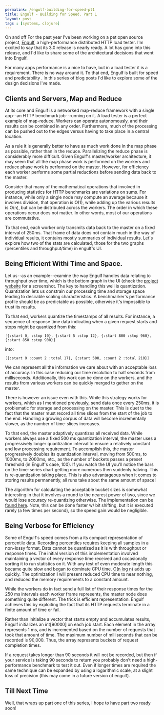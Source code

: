 ```yaml
---
permalink: /engulf-building-for-speed-pt1
title: Engulf - Building for Speed. Part 1
layout: post
tags : [systems, clojure]
---
```


On and off For the past year I've been working on a pet open source project, [Engulf](http://engulf-project.org), a high-performance distributed HTTP load tester. I'm excited to say that its 3.0 release is nearly ready. A lot has gone into this release, and I'd like to share some of the architectural decisions that went into Engulf.

For many apps performance is a nice to have, but in a load tester it is a requirement. There is no way around it. To that end, Engulf is built for speed and predictability . In this series of blog posts I'd like to explore some of the design decisions I've made.

## Clients and Servers, Map and Reduce

At its core and Engulf is a networked map-reduce framework with a single app--an HTTP benchmark job--running on it. A load tester is a perfect example of map-reduce. Workers can operate autonomously, and their results can be combined in any order. Furthermore, much of the processing can be pushed out to the edges versus having to take place in a central location.

As a rule it is generally better to have as much work done in the map phase as possible, rather than in the reduce. Parallelizing the reduce phase is considerably more difficult. Given Engulf's master/worker architecture, it may seem that all the map phase work is performed on the workers and reduce phase work is performed on the master. However, for efficiency each worker performs some partial reductions before sending data back to the master.

Consider that many of the mathematical operations that  involved in producing statistics for HTTP benchmarks are variations on sums. For instance, while only a single node may compute an average because it involves division, that operation is O(1), while adding up the various results is O(n), but can be distributed across the workers. The order in which these operations occur does not matter. In other words, most of our operations are commutative.

To that end, each worker only transmits data back to the master on a fixed interval of 250ms. That frame of data does not contain much in the way of individual results, it contains mostly summaries of individual results. Let's explore how two of the stats are calculated, those for the two graphs (percentiles and throughput/time) in engulf's UI.

## Being Efficient Withi Time and Space.

Let us--as an example--examine the way Engulf handles data relating to throughput over time, which is the bottom graph in the UI (check the [project website](http://engulf-project.org) for a screenshot. The key to handling this well is quantization. Quantization lets us constrain our processing time and storage space leading to desirable scaling characteristics. A benchmarker's performance profile should be as predictable as possible, otherwise it's impossible to trust its results.

To that end, workers quantize the timestamps of all results. For instance, a sequence of response time data indicating when a given request starts and stops might be quantized from this:

    [{:start 0, :stop 10}, {:start 5 :stop 12}, {:start 800 :stop 960}, {:start 850 :stop 900}]

into:

    [{:start 0 :count 2 :total 17}, {:start 500, :count 2 :total 210}]

We can represent all the information we care about with an acceptable loss of accuracy. In this case reducing our time resolution to half seconds from milliseconds. Additionally, this work can be done on the workers, and the results from various workers can be quickly merged to gether on the master.

There is however an issue even with this. While this strategy works for workers, which as I mentioned previously, send data once every 250ms, it is problematic for storage and processing on the master. This is duet to the fact that the master must record all time slices from the start of the job to the end. Handling a growing corpus of data will become incrementally slower, as the number of time-slices increases.

To that end, the master adaptively quantizes all received data. While workers always use a fixed 500 ms quantization interval, the master uses a progressively longer quantization interval to ensure a relatively constant and low processing requirement. To accomplish this, the master progressively doubles its quantization interval, moving from 500ms, to 1000ms, to 2000ms, etc., as the number of buckets passes a preset threshold (in Engulf's case, 100). If you watch the UI you'll notice the bars on the time-series chart getting more numerous then suddenly halving. This is re-quantization taking place. This is also advantageous when it comes to storing results permanently, all runs take about the same amount of space!

The algorithm for calculating the acceptable bucket sizes is somewhat interesting in that it involves a round to the nearest power of two, since we would lose accuracy re-quantizing otherwise. The implementation can be [found here](https://github.com/andrewvc/engulf/blob/master/src/engulf/formulas/http_benchmark_aggregations.clj#L101). Note, this can be done faster w/ bit shifting, but it is executed rarely (a few times per second), so the speed gain would be negligible.

## Being Verbose for Efficiency

Some of Engulf's speed comes from a its compact representation of percentile data. Recording percentiles requires keeping all samples in a non-lossy format. Data cannot be quantized as it is with throughput or response times. The initial version of this implementation involved maintaining a vector of every response time received and occasionally sorting it to run statistics on it. With any test of even moderate length this became quite slow and began to dominate CPU time. [O(n log n)](http://en.wikipedia.org/wiki/Merge_sort) adds up quickly. The optimization I will present reduced CPU time to near nothing, and reduced the memory requirements to a constant amount.

While the workers do in fact send a full list of their response times for the 250 ms intervals each worker frame represents, the master node does something quite different. The trick is efficient representation. Engulf achieves this by exploiting the fact that its HTTP requests terminate in a finite amount of time or fail. 

Rather than initialize a vector that starts empty and accumulates results, Engulf initializes an int[90000] on each job start. Each element in the array represents 1 ms, and is incremented based on the number of requests that took that amount of time. The maximum number of milliseconds that can be recorded is 90,000. Thus, the array represents buckets of request completion times. 

If a request takes longer than 90 seconds it will not be recorded, but then if your service is taking 90 seconds to return you probably don't need a high-performance benchmark to test it out. Even if longer times are required the same technique can be expanded by using a logarithmic scale, at a slight loss of precision (this may come in a future version of engulf).

## Till Next Time

Well, that wraps up part one of this series, I hope to have part two ready soon!
